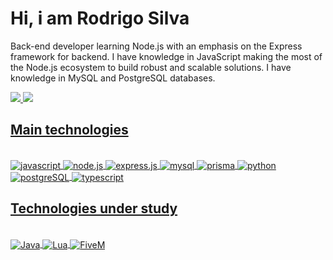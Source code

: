  <h1> Hi, i am Rodrigo Silva </h1>
 <p></p>Back-end developer learning Node.js with an emphasis on the Express framework for backend. I have knowledge in JavaScript making the most of the Node.js ecosystem to build robust and scalable solutions. I have knowledge in MySQL and PostgreSQL databases.<br></p>

<div>
  <a href="https://github.com/RodrigoDeSousaSilva">
  <img heigth="180em" src="https://github-readme-stats.vercel.app/api?username=RodrigoDeSousaSilva&theme=algolia&show_icons=true">
  <img heigth="180em" src="https://github-readme-stats.vercel.app/api/top-langs/?username=RodrigoDeSousaSilva&layout=compact&langs__count=16&theme=algolia"/>
</div>

<h2>Main technologies</h2>
<div style="display: inline_block"><br>
  <img align="center" alt="javascript" src="https://img.shields.io/badge/JavaScript-F7DF1E?style=for-the-badge&logo=javascript&logoColor=black">
  <img align="center" alt="node.js" src="https://img.shields.io/badge/Node.js-43853D?style=for-the-badge&logo=node.js&logoColor=white">

  <img align="center" alt="express.js" src="https://img.shields.io/badge/Express.js-404D59?style=for-the-badge">
  <img align="center" alt="mysql" src="https://img.shields.io/badge/MySQL-005C84?style=for-the-badge&logo=mysql&logoColor=white">
  <img align="center" alt="prisma" src="https://img.shields.io/badge/Prisma-3982CE?style=for-the-badge&logo=Prisma&logoColor=white">
  <img align="center" alt="python" src="https://img.shields.io/badge/Python-3776AB?style=for-the-badge&logo=python&logoColor=white">
  <img align="center" alt="postgreSQL" src="https://img.shields.io/badge/PostgreSQL-316192?style=for-the-badge&logo=postgresql&logoColor=white">
  <img align="center" alt="typescript" src="https://img.shields.io/badge/TypeScript-007ACC?style=for-the-badge&logo=typescript&logoColor=white">
</div>

<h2>Technologies under study</h2>
<div style="display: inline_block"><br>
  <img align="center" alt="Java" src="https://img.shields.io/badge/Java-ED8B00?style=for-the-badge&logo=openjdk&logoColor=white">
  <img align="center" alt="Lua" src="https://img.shields.io/badge/Lua-2C2D72?style=for-the-badge&logo=lua&logoColor=white">
  <img align="center" alt="FiveM" src="https://img.shields.io/badge/FiveM-FF6F00?style=for-the-badge&logo=fivem&logoColor=white">
 
</div>
